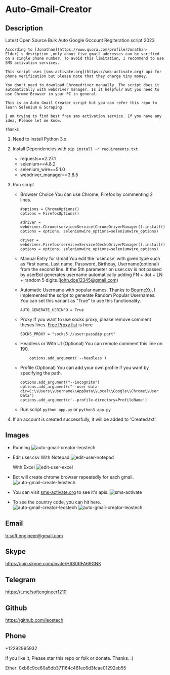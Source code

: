 # Auto-Gmail-Creator

## Description
Latest Open Source Bulk Auto Google Gccount Regiteration script 2023

    According to [Jonathan](https://www.quora.com/profile/Jonathan-Elder)'s desription ,only about five gmail addresses can be verified on a single phone number. To avoid this limitation, I recommend to use SMS activation services.

    This script uses [sms-activate.org](https://sms-activate.org) api for phone verification but please note that they charge tiny money.

    You don't need to download Chromedriver manually. The script does it automatically with webdriver manager. Is it helpful? But you need to use Chrome Browser in your PC in general.

    This is an Auto Gmail Creator script but you can refer this repo to learn Selenium & Scraping.

    I am trying to find best free sms activation service. If you have any idea, Please let me know.

    Thanks.

1. Need to install Python 3.x.
2. Install Dependencies with ```pip install -r requirements.txt```
    - requests==2.27.1
    - selenium==4.8.2
    - selenium_wire==5.1.0
    - webdriver_manager==3.8.5
3. Run script 
    - Browser Choice
        You can use Chrome, Firefox by commenting 2 lines.
        ```
        #options = ChromeOptions()
        options = FirefoxOptions()

        #driver = webdriver.Chrome(service=Service(ChromeDriverManager().install()), options = options, seleniumwire_options=seleniumwire_options)

        driver = webdriver.Firefox(service=Service(GeckoDriverManager().install()), options = options, seleniumwire_options=seleniumwire_options)
    
        ```
    - Manual Entry for Gmail
        You edit the 'user.csv' with given type such as First name, Last name, Password, Birthday, Username(optional) from the second line.
        If the 5th parameter on user.csv is not passed by userBot generates username automatically adding FN + dot + LN + random 5 digits.(john.doe12345@gmail.com)
    - Automatic Username with popular names.
        Thanks to [BourneXu](https://github.com/BourneXu/AutoCreateGmailAccount), I implemented the script to generate Random Popular Usernames.
        You can set this variant as "True" to use this functionality.
        ```
        AUTO_GENERATE_UERINFO = True
        ```
    - Proxy
        If you want to use socks proxy, please remove comment theses lines.
        [Free Proxy list](http://free-proxy.cz/en/proxylist/country/all/socks5/ping/all/2) is here
        ```
        SOCKS_PROXY = "socks5://user:pass@ip:port"
        ```

    - Headless or With UI (Optional)
        You can remote comment this line on 190.
        ```
            options.add_argument('--headless')
        ```

    - Profile (Optional)
        You can add your own profile if you want by specifying the path.
        ```
        options.add_argument("--incognito")
        options.add_argument(r"--user-data-dir=C:\\Users\\Username\\AppData\\Local\\Google\\Chrome\\User Data")
        options.add_argument(r'--profile-directory=ProfileName')
        ```
    - Run script 
        ```python app.py``` or ```python3 app.py```

3. If an account is created successfully, it will be added to 'Created.txt'.

## Images
- Running
    ![auto-gmail-creator-leostech](./data/images/auto-gmail-creator-leostech.jpg)

- Edit user.csv
    With Notepad
    ![edit-user-notepad](./data/images/user-notepad-leostech.jpg)

    With Excel
    ![edit-user-excel](./data/images/user-excel-leostech.jpg)

- Bot will create chrome browser repeatedly for each gmail.
    ![auto-gmail-create-leostech](./data/images/gmail-create-leostech.jpg)

- You can visit [sms-activate.org](https://sms-activate.org) to see it's apis.
    ![sms-activate](./data/images/sms-leostech.jpg)

- To see the country code, you can hit here.
    ![auto-gmail-creator-leostech](./data/images/country-code-leostech.jpg)
    ![auto-gmail-creator-leostech](./data/images/country-table-leostech.jpg)

## Email

tr.soft.engineer@gmail.com

## Skype

https://join.skype.com/invite/H6S0RFA69GNK

## Telegram

https://t.me/softengineer1210

## Github

https://github.com/leostech

## Phone

+12292995932

If you like it, Please star this repo or folk or donate. Thanks. :)

Ether: 0xb6c9ce60a5db371164c461ec6d3fcae01292eb55

